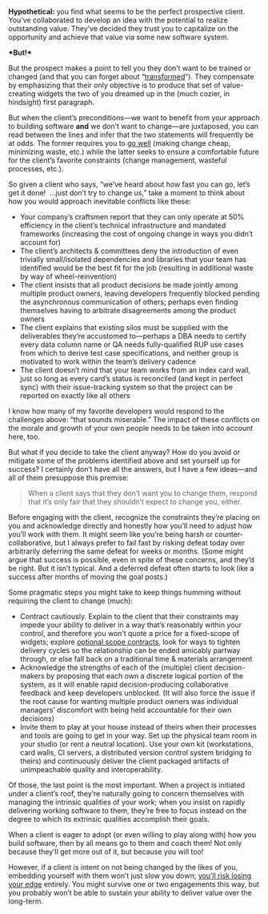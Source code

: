 <p><strong>Hypothetical:</strong> you find what seems to be the perfect prospective client. You&#8217;ve collaborated to develop an idea with the potential to realize outstanding value. They&#8217;ve decided they trust you to capitalize on the opportunity and achieve that value via some new software system.</p>
<p><strong>*But!*</strong></p>
<p>But the prospect makes a point to tell you they don&#8217;t want to be trained or changed (and that you can forget about &#8220;<a href="http://www.google.com/search?q=agile+transformation" target="_blank">transformed</a>&#8221;). They compensate by emphasizing that their only objective is to produce that set of value-creating widgets the two of you dreamed up in the (much cozier, in hindsight) first paragraph.</p>
<p>But when the client&#8217;s preconditions—we want to benefit from your approach to building software <strong>and</strong> we don&#8217;t want to change—are juxtaposed, you can read between the lines and infer that the two statements will frequently be at odds. The former requires you to <a href="http://agilemanifesto.org/" target="_blank">go well</a> (making change cheap, minimizing waste, etc.) while the latter seeks to ensure a comfortable future for the client&#8217;s favorite constraints (change management, wasteful processes, etc.).</p>
<p>So given a client who says, &#8220;we&#8217;ve heard about how fast you can go, let&#8217;s get it done!  …just don&#8217;t try to change us,&#8221; take a moment to think about how you would approach inevitable conflicts like these:</p>
<ul><li>Your company&#8217;s craftsmen report that they can only operate at 50% efficiency in the client&#8217;s technical infrastructure and mandated frameworks (increasing the cost of ongoing change in ways you didn&#8217;t account for)</li>
<li>The client&#8217;s architects &amp; committees deny the introduction of even trivially small/isolated dependencies and libraries that your team has identified would be the best fit for the job (resulting in additional waste by way of wheel-reinvention)</li>
<li>The client insists that all product decisions be made jointly among multiple product owners, leaving developers frequently blocked pending the asynchronous communication of others; perhaps even finding themselves having to arbitrate disagreements among the product owners</li>
<li>The client explains that existing silos must be supplied with the deliverables they&#8217;re accustomed to—perhaps a DBA needs to certify every data column name or QA needs fully-qualified RUP use cases from which to derive test case specifications, and neither group is motivated to work within the team&#8217;s delivery cadence</li>
<li>The client doesn&#8217;t mind that your team works from an index card wall, just so long as every card&#8217;s status is reconciled (and kept in perfect sync) with their issue-tracking system so that the project can be reported on exactly like all others</li>
</ul><p>I know how many of my favorite developers would respond to the challenges above: &#8220;that sounds miserable.&#8221; The impact of these conflicts on the morale and growth of your own people needs to be taken into account here, too.</p>
<p>But what if you decide to take the client anyway? How do you avoid or mitigate some of the problems identified above and set yourself up for success? I certainly don&#8217;t have all the answers, but I have a few ideas—and all of them presuppose this premise:</p>
<blockquote>
<p>When a client says that they don&#8217;t want you to change them, respond that it&#8217;s only fair that they shouldn&#8217;t expect to change you, either.</p>
</blockquote>
<p>Before engaging with the client, recognize the constraints they&#8217;re placing on you and acknowledge directly and honestly how you&#8217;ll need to adjust how you&#8217;ll work with them. It might seem like you&#8217;re being harsh or counter-collaborative, but I always prefer to fail fast by risking defeat today over arbitrarily deferring the same defeat for weeks or months. (Some might argue that success is possible, even in spite of these concerns, and they&#8217;d be right. But it isn&#8217;t typical. And a deferred defeat often starts to look like a success after months of moving the goal posts.)</p>
<p>Some pragmatic steps you might take to keep things humming without requiring the client to change (much):</p>
<ul><li>Contract cautiously. Explain to the client that their constraints may impede your ability to deliver in a way that&#8217;s reasonably within your control, and therefore you won&#8217;t quote a price for a fixed-scope of widgets; explore <a href="http://www.jarn.com/about/OptionalScopeContracts.pdf" target="_blank">optional scope contracts</a>, look for ways to tighten delivery cycles so the relationship can be ended amicably partway through, or else fall back on a traditional time &amp; materials arrangement</li>
<li>Acknowledge the strengths of each of the (multiple) client decision-makers by proposing that each own a discrete logical portion of the system, as it will enable rapid decision-producing collaborative feedback and keep developers unblocked. (It will also force the issue if the root cause for wanting multiple product owners was individual managers&#8217; discomfort with being held accountable for their own decisions)</li>
<li>Invite them to play at your house instead of theirs when their processes and tools are going to get in your way. Set up the physical team room in your studio (or rent a neutral location). Use your own kit (workstations, card walls, CI servers, a distributed version control system bridging to theirs) and continuously deliver the client packaged artifacts of unimpeachable quality and interoperability. </li>
</ul><p>Of those, the last point is the most important. When a project is initiated under a client&#8217;s roof, they&#8217;re naturally going to concern themselves with managing the intrinsic qualities of your work; when you insist on rapidly delivering working software to them, they&#8217;re free to focus instead on the degree to which its extrinsic qualities accomplish their goals.</p>
<p>When a client is eager to adopt (or even willing to play along with) how you build software, then by all means go to them and coach them! Not only because they&#8217;ll get more out of it, but because you will too!</p>
<p>However, if a client is intent on not being changed by the likes of you, embedding yourself with them won&#8217;t just slow you down; <a href="http://www.google.com/search?q=Prescott's+Pickle+Principle" target="_blank">you&#8217;ll risk losing your edge</a> entirely. You might survive one or two engagements this way, but you probably won&#8217;t be able to sustain your ability to deliver value over the long-term.</p>
